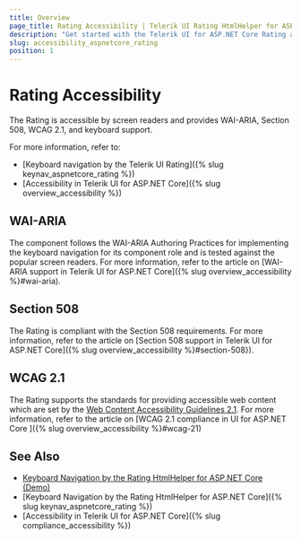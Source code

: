 ```yaml
---
title: Overview
page_title: Rating Accessibility | Telerik UI Rating HtmlHelper for ASP.NET Core
description: "Get started with the Telerik UI for ASP.NET Core Rating and learn about its accessibility support for WAI-ARIA, Section 508, and WCAG 2.1."
slug: accessibility_aspnetcore_rating
position: 1
---
```


# Rating Accessibility

The Rating is accessible by screen readers and provides WAI-ARIA, Section 508, WCAG 2.1, and keyboard support.

For more information, refer to:
* [Keyboard navigation by the Telerik UI Rating]({% slug keynav_aspnetcore_rating %})
* [Accessibility in Telerik UI for ASP.NET Core]({% slug overview_accessibility %})

## WAI-ARIA

The component follows the WAI-ARIA Authoring Practices for implementing the keyboard navigation for its component role and is tested against the popular screen readers. For more information, refer to the article on [WAI-ARIA support in Telerik UI for ASP.NET Core]({% slug overview_accessibility %}#wai-aria).

## Section 508

The Rating is compliant with the Section 508 requirements. For more information, refer to the article on [Section 508 support in Telerik UI for ASP.NET Core]({% slug overview_accessibility %}#section-508}).

## WCAG 2.1

The Rating supports the standards for providing accessible web content which are set by the [Web Content Accessibility Guidelines 2.1](https://www.w3.org/TR/WCAG/). For more information, refer to the article on [WCAG 2.1 compliance in UI for ASP.NET Core ]({% slug overview_accessibility %}#wcag-21)

## See Also

* [Keyboard Navigation by the Rating HtmlHelper for ASP.NET Core (Demo)](https://demos.telerik.com/aspnet-core/rating/keyboard-navigation)
* [Keyboard Navigation by the Rating HtmlHelper for ASP.NET Core]({% slug keynav_aspnetcore_rating %})
* [Accessibility in Telerik UI for ASP.NET Core]({% slug compliance_accessibility %})
